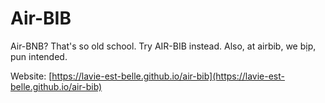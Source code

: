 # Air-BIB
Air-BNB? That's so old school. Try AIR-BIB instead. Also, at airbib, we bịp, pun intended.

Website: [https://lavie-est-belle.github.io/air-bib](https://lavie-est-belle.github.io/air-bib)
